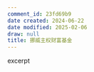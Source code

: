 ```yaml
---
comment_id: 23fd69b9
date created: 2024-06-22
date modified: 2025-02-06
draw: null
title: 挪威主权财富基金
---
```

excerpt

<!-- more -->

